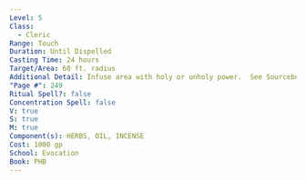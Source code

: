 ```yaml
---
Level: 5
Class:
  - Cleric
Range: Touch
Duration: Until Dispelled
Casting Time: 24 hours
Target/Area: 60 ft. radius
Additional Detail: Infuse area with holy or unholy power.  See Sourcebook.
"Page #": 249
Ritual Spell?: false
Concentration Spell: false
V: true
S: true
M: true
Component(s): HERBS, OIL, INCENSE
Cost: 1000 gp
School: Evocation
Book: PHB
---
```

